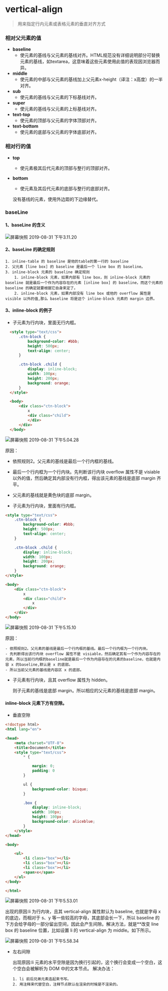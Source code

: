 # vertical-align

> 用来指定行内元素或表格元素的垂直对齐方式

### 相对父元素的值

 * **baseline**
   * 使元素的基线与父元素的基线对齐。HTML规范没有详细说明部分可替换元素的基线，如textarea，这意味着这些元素使用此值的表现因浏览器而异。
 * **middle**
   * 使元素的中部与父元素的基线加上父元素x-height（译注：x高度）的一半对齐。
 * **sub**
   * 使元素的基线与父元素的下标基线对齐。
 * **super**
   * 使元素的基线与父元素的上标基线对齐。
 * **text-top**
   * 使元素的顶部与父元素的字体顶部对齐。
 * **text-bottom**
   * 使元素的底部与父元素的字体底部对齐。

### 相对行的值

* **top**

  + 使元素极其后代元素的顶部与整行的顶部对齐。

* **bottom**

  + 使元素及其后代元素的底部与整行的底部对齐。

  没有基线的元素，使用外边距的下边缘替代。

### baseLine

#### 1、baseLine 的含义

![屏幕快照 2019-08-31 下午3.11.20](https://cdn.nlark.com/yuque/0/2019/png/200613/1577288588055-b7ea8ea2-1cf6-4707-9168-43f55900ac5a.png)

#### 2、baseLine 的确定规则

    1. inline-table 的 baseline 是他的table的第一行的 baseline
    2. 父元素 [line box] 的 baseline 是最后一个 line box 的 baseline。
    3. inline-block 元素的 baseline 确定规则
        1. inline-block 元素，如果内部有 line box，则 inline-block 元素的 baseline 就是最后一个作为内容存在的元素 [inline box] 的 baseline，而这个元素的 baseline 的确定就要根据它自身来定了。
        2. inline-block 元素，如果内部没有 line box 或他的 overflow 属性是 visible 以外的值,那么 baseline 将是这个 inline-block 元素的 margin 边界。

#### 3、inline-block 的例子

* 子元素为行内块，里面无行内框。

  

```html
  <style type="text/css">
      .ctn-block {
          background-color: #bbb;
          height: 500px;
          text-align: center;
      }

      .ctn-block .child {
          display: inline-block;
          width: 100px;
          height: 200px;
          background: orange;
      }
  </style>

  <body>
      <div class="ctn-block">
          x
          <div class="child">
          </div>
      </div>
  </body>
```

  

![屏幕快照 2019-08-31 下午5.04.28](https://cdn.nlark.com/yuque/0/2019/png/200613/1577288588471-e860ff7b-3e9b-4c8b-ad24-dad99d821609.png)

 原因：

 * 依照规则2。父元素的基线是最后一个行内框的基线。
 * 最后一个行内框为一个行内块。先判断该行内块 overflow 属性不是 visiable 以外的值，然后确定其内部没有行内框，得出该元素的基线是底部 margin 齐平。
 * 父元素的基线就是黄色块的底部 margin。

* 子元素为行内块，里面有行内框。

```html
<style type="text/css">
    .ctn-block {
        background-color: #bbb;
        height: 500px;
        text-align: center;
    }

    .ctn-block .child {
        display: inline-block;
        width: 100px;
        height: 200px;
        background: orange;
    }
</style>

<body>
    <div class="ctn-block">
        x
        <div class="child">
            x
        </div>
    </div>
</body>
```

![屏幕快照 2019-08-31 下午5.15.10](https://cdn.nlark.com/yuque/0/2019/png/200613/1577288588999-32abbc2c-f2c9-4578-92c7-f70d6d5c95b2.png)

原因：

    - 依照规则2。父元素的基线是最后一个行内框的基线。最后一个行内框为一个行内块。
    - 先判断得出该行内块 overflow 属性不是 visiable，然后确定其有一个作为内容存在的元素，所以当前行内框的baseline就是最后一个作为内容存在的元素的baseline，也就是内容 x 的baseline,默认是 x 的底部。
    - 所以当前父元素的基线是内容区 x 的底部。

* 子元素有行内块，且其 overflow 属性为 hidden。

  则子元素的基线是底部 margin。所以相应的父元素的基线是底部 margin。

  

#### inline-block 元素下方有空隙。

* 垂直空隙

```html
<!doctype html>
<html lang="en">

<head>
    <meta charset="UTF-8">
    <title>Document</title>
    <style type="text/css">
        * {

            margin: 0;
            padding: 0
        }

        ul {
            background-color: bisque;
        }

        .box {
            display: inline-block;
            width: 100px;
            height: 100px;
            background-color: aliceblue;
        }
    </style>
</head>

<body>

    <ul>
        <li class="box"></li>
        <li class="box"></li>
        <li class="box"></li>
        <span>x</span>
    </ul>
</body>

</html>
```

![屏幕快照 2019-08-31 下午5.53.01](https://cdn.nlark.com/yuque/0/2019/png/200613/1577288589382-a2209353-b6bd-442b-ad24-53510822752e.png)

出现的原因:li 为行内块，且其 vertical-align 属性默认为 baseline, 也就是字母 x 的底边，而相对于 s、y 等一些较高的字母，其底部会长一下，所以 baseline 的下方会给字母的一部分留出空间，因此会产生间隙。解决方法，就是**改变 line box 的 baseline 位置，比如设置 li 的 vertical-align 为 middle。如下所示。

![屏幕快照 2019-08-31 下午5.58.34](https://cdn.nlark.com/yuque/0/2019/png/200613/1577288589417-818ecd5e-3db1-4d4f-b3e6-47bcb418a2fd.png)

* 左右间隙

  出现原因:li 元素的水平空隙是因为换行引起的，这个换行会变成一个空白，这个空白会被解析为 DOM 中的文本节点。
  解决办法：

      1. li 前后兄弟元素连起来书写。
      2. 用注释来代替空白，注释节点默认在渲染的时候是不渲染的。
